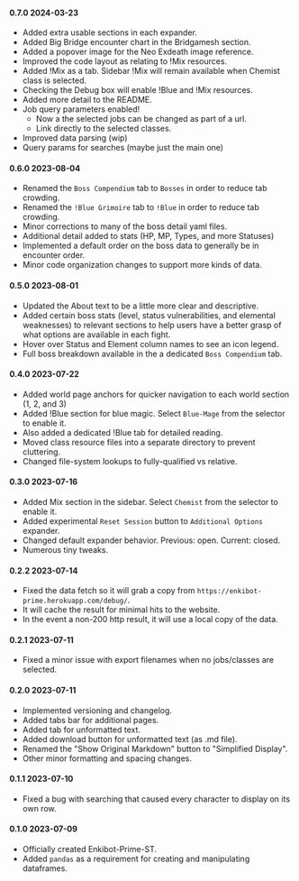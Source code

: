 #### 0.7.0 2024-03-23

- Added extra usable sections in each expander.
- Added Big Bridge encounter chart in the Bridgamesh section.
- Added a popover image for the Neo Exdeath image reference.
- Improved the code layout as relating to !Mix resources.
- Added !Mix as a tab. Sidebar !Mix will remain available when Chemist class is selected.
- Checking the Debug box will enable !Blue and !Mix resources.
- Added more detail to the README.
- Job query parameters enabled!
  - Now a the selected jobs can be changed as part of a url.
  - Link directly to the selected classes.
- Improved data parsing (wip)
- Query params for searches (maybe just the main one)

#### 0.6.0 2023-08-04

- Renamed the `Boss Compendium` tab to `Bosses` in order to reduce tab crowding.
- Renamed the `!Blue Grimoire` tab to `!Blue` in order to reduce tab crowding.
- Minor corrections to many of the boss detail yaml files.
- Additional detail added to stats (HP, MP, Types, and more Statuses)
- Implemented a default order on the boss data to generally be in encounter order.
- Minor code organization changes to support more kinds of data.

#### 0.5.0 2023-08-01

- Updated the About text to be a little more clear and descriptive.
- Added certain boss stats (level, status vulnerabilities, and elemental weaknesses) 
  to relevant sections to help users have a better grasp of what options are available 
  in each fight.
- Hover over Status and Element column names to see an icon legend.
- Full boss breakdown available in the a dedicated `Boss Compendium` tab.

#### 0.4.0 2023-07-22

- Added world page anchors for quicker navigation to each world section (1, 2, and 3)
- Added !Blue section for blue magic. Select `Blue-Mage` from the selector to enable it.
- Also added a dedicated !Blue tab for detailed reading.
- Moved class resource files into a separate directory to prevent cluttering.
- Changed file-system lookups to fully-qualified vs relative.

#### 0.3.0 2023-07-16

- Added Mix section in the sidebar. Select `Chemist` from the selector to enable it.
- Added experimental `Reset Session` button to `Additional Options` expander. 
- Changed default expander behavior. Previous: open. Current: closed.
- Numerous tiny tweaks.

#### 0.2.2 2023-07-14

- Fixed the data fetch so it will grab a copy from `https://enkibot-prime.herokuapp.com/debug/`.
- It will cache the result for minimal hits to the website.
- In the event a non-200 http result, it will use a local copy of the data.

#### 0.2.1 2023-07-11

- Fixed a minor issue with export filenames when no jobs/classes are selected.

#### 0.2.0 2023-07-11

- Implemented versioning and changelog.
- Added tabs bar for additional pages.
- Added tab for unformatted text.
- Added download button for unformatted text (as .md file).
- Renamed the "Show Original Markdown" button to "Simplified Display".
- Other minor formatting and spacing changes.

#### 0.1.1 2023-07-10

- Fixed a bug with searching that caused every character to display on its own row.

#### 0.1.0 2023-07-09

- Officially created Enkibot-Prime-ST.
- Added `pandas` as a requirement for creating and manipulating dataframes.
